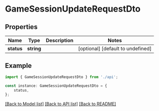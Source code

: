 # GameSessionUpdateRequestDto


## Properties

Name | Type | Description | Notes
------------ | ------------- | ------------- | -------------
**status** | **string** |  | [optional] [default to undefined]

## Example

```typescript
import { GameSessionUpdateRequestDto } from './api';

const instance: GameSessionUpdateRequestDto = {
    status,
};
```

[[Back to Model list]](../README.md#documentation-for-models) [[Back to API list]](../README.md#documentation-for-api-endpoints) [[Back to README]](../README.md)
